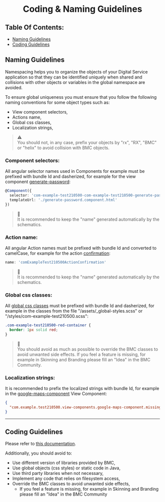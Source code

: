 <h1 style="text-align:center">Coding & Naming Guidelines</h1>

## Table Of Contents:
* [Naming Guidelines](#naming-guidelines)  
* [Coding Guidelines](#coding-guidelines)  


<a name="naming-guidelines"></a>
## Naming Guidelines
Namespacing helps you to organize the objects of your Digital Service application so that they can be identified uniquely when shared and collisions with other objects or variables in the global namespace are avoided.

To ensure global uniqueness you must ensure that you follow the following naming conventions for some object types such as:
* View component selectors,
* Actions name,
* Global css classes, 
* Localization strings, 

> :warning:  
> You should not, in any case, prefix your objects by "rx", "RX", "BMC" or "helix" to avoid collision with BMC objects.


### Component selectors:
All angular selector names used in Components for example must be prefixed with bundle Id and dasherized, for example for the view component [generate-password](../_details/JAVASCRIPT_VIEW_COMPONENTS.MD#generate-password):
```typescript
@Component({
  selector: 'com-example-test210500-com-example-test210500-generate-password',
  templateUrl: './generate-password.component.html'
})
```

> :memo:  
> It is recommended to keep the "name" generated automatically by the schematics.


### Action name:
All angular Action names must be prefixed with bundle Id and converted to camelCase, for example for the action [confirmation](../_details/JAVASCRIPT_ACTIONS.MD#confirmation):
```typescript
name: 'comExampleTest210500ActionConfirmation'
```

> :memo:  
> It is recommended to keep the "name" generated automatically by the schematics.


### Global css classes:
All [global css classes](../_details/ASSETS.MD#global-css-class) must be prefixed with bundle Id and dasherized, for example in the classes from the file "/assets/_global-styles.scss" or "/styles/com-example-test210500.scss":
```scss
.com-example-test210500-red-container {
  border: 1px solid red;
}
```

> :memo:  
> You should avoid as much as possible to override the BMC classes to avoid unwanted side effects. If you feel a feature is missing, for example in Skinning and Branding please fill an "Idea" in the BMC Community.


### Localization strings:
It is recommended to prefix the localized strings with bundle Id, for example in the [google-maps-component](../_details/JAVASCRIPT_VIEW_COMPONENTS.MD#google-maps-component) View Component:
```json
{
  "com.example.test210500.view-components.google-maps-component.missing-api-key": "The Google Maps api key is missing, the Google Map component will function in \"development mode\" and geolocalization will not work."
}
```

---

<a name="coding-guidelines"></a>
## Coding Guidelines
Please refer to [this documentation](https://docs.bmc.com/docs/is221/best-practices-for-developing-application-code-1039589979.html?src=search).  

Additionally, you should avoid to:
* Use different version of libraries provided by BMC,
* Use global objects (css styles) or static code in Java,
* Use third party libraries when not necessary,
* Implement any code that relies on filesystem access,
* Override the BMC classes to avoid unwanted side effects,
  * If you feel a feature is missing, for example in Skinning and Branding please fill an "Idea" in the BMC Community

